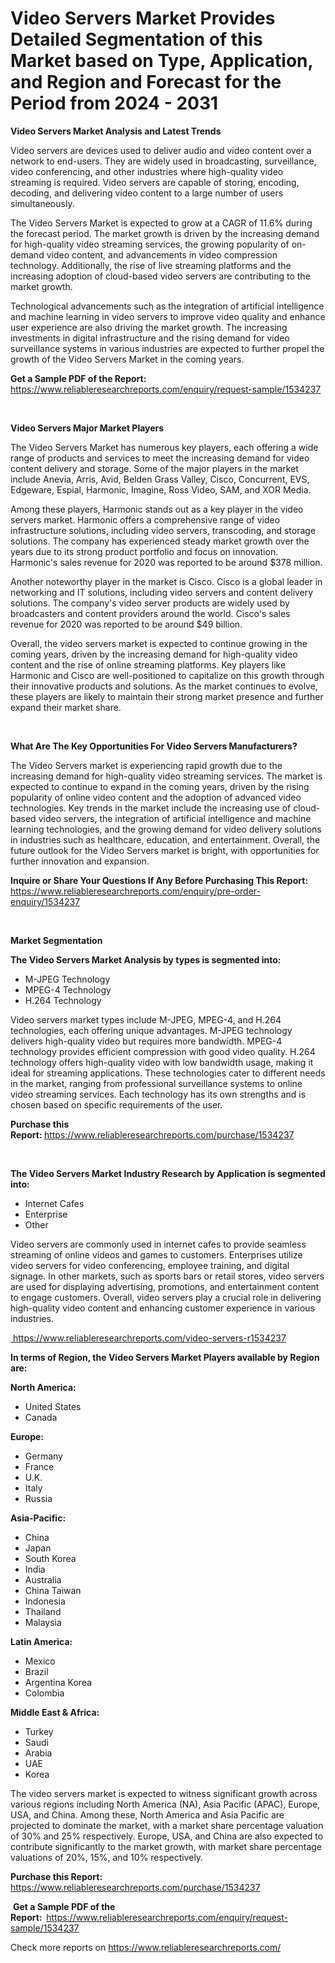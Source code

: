 <p><h1>Video Servers Market Provides Detailed Segmentation of this Market based on Type, Application, and Region and Forecast for the Period from 2024 - 2031</h1></p><p><strong>Video Servers Market Analysis and Latest Trends</strong></p>
<p><p>Video servers are devices used to deliver audio and video content over a network to end-users. They are widely used in broadcasting, surveillance, video conferencing, and other industries where high-quality video streaming is required. Video servers are capable of storing, encoding, decoding, and delivering video content to a large number of users simultaneously.</p><p>The Video Servers Market is expected to grow at a CAGR of 11.6% during the forecast period. The market growth is driven by the increasing demand for high-quality video streaming services, the growing popularity of on-demand video content, and advancements in video compression technology. Additionally, the rise of live streaming platforms and the increasing adoption of cloud-based video servers are contributing to the market growth.</p><p>Technological advancements such as the integration of artificial intelligence and machine learning in video servers to improve video quality and enhance user experience are also driving the market growth. The increasing investments in digital infrastructure and the rising demand for video surveillance systems in various industries are expected to further propel the growth of the Video Servers Market in the coming years.</p></p>
<p><strong>Get a Sample PDF of the Report:&nbsp;</strong> <a href="https://www.reliableresearchreports.com/enquiry/request-sample/1534237">https://www.reliableresearchreports.com/enquiry/request-sample/1534237</a></p>
<p>&nbsp;</p>
<p><strong>Video Servers Major Market Players</strong></p>
<p><p>The Video Servers Market has numerous key players, each offering a wide range of products and services to meet the increasing demand for video content delivery and storage. Some of the major players in the market include Anevia, Arris, Avid, Belden Grass Valley, Cisco, Concurrent, EVS, Edgeware, Espial, Harmonic, Imagine, Ross Video, SAM, and XOR Media.</p><p>Among these players, Harmonic stands out as a key player in the video servers market. Harmonic offers a comprehensive range of video infrastructure solutions, including video servers, transcoding, and storage solutions. The company has experienced steady market growth over the years due to its strong product portfolio and focus on innovation. Harmonic's sales revenue for 2020 was reported to be around $378 million.</p><p>Another noteworthy player in the market is Cisco. Cisco is a global leader in networking and IT solutions, including video servers and content delivery solutions. The company's video server products are widely used by broadcasters and content providers around the world. Cisco's sales revenue for 2020 was reported to be around $49 billion.</p><p>Overall, the video servers market is expected to continue growing in the coming years, driven by the increasing demand for high-quality video content and the rise of online streaming platforms. Key players like Harmonic and Cisco are well-positioned to capitalize on this growth through their innovative products and solutions. As the market continues to evolve, these players are likely to maintain their strong market presence and further expand their market share.</p></p>
<p>&nbsp;</p>
<p><strong>What Are The Key Opportunities For Video Servers Manufacturers?</strong></p>
<p><p>The Video Servers market is experiencing rapid growth due to the increasing demand for high-quality video streaming services. The market is expected to continue to expand in the coming years, driven by the rising popularity of online video content and the adoption of advanced video technologies. Key trends in the market include the increasing use of cloud-based video servers, the integration of artificial intelligence and machine learning technologies, and the growing demand for video delivery solutions in industries such as healthcare, education, and entertainment. Overall, the future outlook for the Video Servers market is bright, with opportunities for further innovation and expansion.</p></p>
<p><strong>Inquire or Share Your Questions If Any Before Purchasing This Report:</strong> <a href="https://www.reliableresearchreports.com/enquiry/pre-order-enquiry/1534237">https://www.reliableresearchreports.com/enquiry/pre-order-enquiry/1534237</a></p>
<p>&nbsp;</p>
<p><strong>Market Segmentation</strong></p>
<p><strong>The Video Servers Market Analysis by types is segmented into:</strong></p>
<p><ul><li>M-JPEG Technology</li><li>MPEG-4 Technology</li><li>H.264 Technology</li></ul></p>
<p><p>Video servers market types include M-JPEG, MPEG-4, and H.264 technologies, each offering unique advantages. M-JPEG technology delivers high-quality video but requires more bandwidth. MPEG-4 technology provides efficient compression with good video quality. H.264 technology offers high-quality video with low bandwidth usage, making it ideal for streaming applications. These technologies cater to different needs in the market, ranging from professional surveillance systems to online video streaming services. Each technology has its own strengths and is chosen based on specific requirements of the user.</p></p>
<p><strong>Purchase this Report:&nbsp;</strong><a href="https://www.reliableresearchreports.com/purchase/1534237">https://www.reliableresearchreports.com/purchase/1534237</a></p>
<p>&nbsp;</p>
<p><strong>The Video Servers Market Industry Research by Application is segmented into:</strong></p>
<p><ul><li>Internet Cafes</li><li>Enterprise</li><li>Other</li></ul></p>
<p><p>Video servers are commonly used in internet cafes to provide seamless streaming of online videos and games to customers. Enterprises utilize video servers for video conferencing, employee training, and digital signage. In other markets, such as sports bars or retail stores, video servers are used for displaying advertising, promotions, and entertainment content to engage customers. Overall, video servers play a crucial role in delivering high-quality video content and enhancing customer experience in various industries.</p></p>
<p><a href="https://www.reliableresearchreports.com/video-servers-r1534237">&nbsp;https://www.reliableresearchreports.com/video-servers-r1534237</a></p>
<p><strong>In terms of Region, the Video Servers Market Players available by Region are:</strong></p>
<p>
    <p> <strong> North America: </strong>
        <ul>
            <li>United States</li>
            <li>Canada</li>
        </ul>
        </p> 
    <p> <strong> Europe: </strong>
        <ul>
            <li>Germany</li>
            <li>France</li>
            <li>U.K.</li>
            <li>Italy</li>
            <li>Russia</li>
        </ul>
        </p> 
    <p> <strong> Asia-Pacific: </strong>
        <ul>
            <li>China</li>
            <li>Japan</li>
            <li>South Korea</li>
            <li>India</li>
            <li>Australia</li>
            <li>China Taiwan</li>
            <li>Indonesia</li>
            <li>Thailand</li>
            <li>Malaysia</li>
        </ul>
        </p> 
    <p> <strong> Latin America: </strong>
        <ul>
            <li>Mexico</li>
            <li>Brazil</li>
            <li>Argentina Korea</li>
            <li>Colombia</li>
        </ul>
        </p> 
    <p> <strong> Middle East & Africa: </strong>
        <ul>
            <li>Turkey</li>
            <li>Saudi</li>
            <li>Arabia</li>
            <li>UAE</li>
            <li>Korea</li>
        </ul>
    </p>
    </p>
<p><p>The video servers market is expected to witness significant growth across various regions including North America (NA), Asia Pacific (APAC), Europe, USA, and China. Among these, North America and Asia Pacific are projected to dominate the market, with a market share percentage valuation of 30% and 25% respectively. Europe, USA, and China are also expected to contribute significantly to the market growth, with market share percentage valuations of 20%, 15%, and 10% respectively.</p></p>
<p><strong>Purchase this Report: </strong><a href="https://www.reliableresearchreports.com/purchase/1534237">https://www.reliableresearchreports.com/purchase/1534237</a></p>
<p>&nbsp;<strong>Get a Sample PDF of the Report:&nbsp;&nbsp;</strong><a href="https://www.reliableresearchreports.com/enquiry/request-sample/1534237">https://www.reliableresearchreports.com/enquiry/request-sample/1534237</a></p>
<p><strong></strong></p>
<p>Check more reports on <a href="https://www.reliableresearchreports.com/">https://www.reliableresearchreports.com/</a></p>